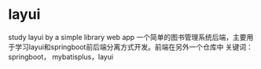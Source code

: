 # layui

study layui by a simple library web app
一个简单的图书管理系统后端，主要用于学习layui和springboot前后端分离方式开发。前端在另外一个仓库中
关键词：springboot， mybatisplus，layui

